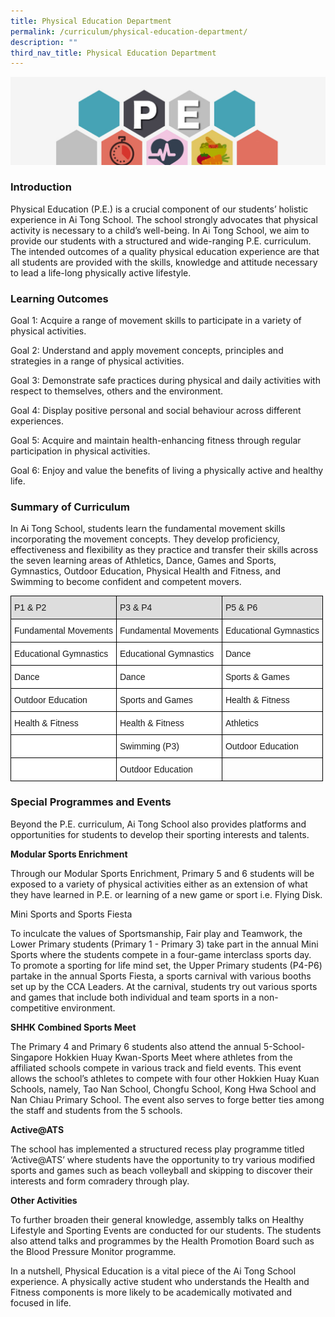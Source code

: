 ```yaml
---
title: Physical Education Department
permalink: /curriculum/physical-education-department/
description: ""
third_nav_title: Physical Education Department
---
```


![](/images/ATS_CCA.jpeg)

### Introduction

Physical Education (P.E.) is a crucial component of our students’ holistic experience in Ai Tong School. The school strongly advocates that physical activity is necessary to a child’s well-being. In Ai Tong School, we aim to provide our students with a structured and wide-ranging P.E. curriculum. The intended outcomes of a quality physical education experience are that all students are provided with the skills, knowledge and attitude necessary to lead a life-long physically active lifestyle. 

### Learning Outcomes

Goal 1: Acquire a range of movement skills to participate in a variety of physical activities.

Goal 2: Understand and apply movement concepts, principles and strategies in a range of physical activities.

Goal 3: Demonstrate safe practices during physical and daily activities with respect to themselves, others and the environment.

Goal 4: Display positive personal and social behaviour across different experiences.

Goal 5: Acquire and maintain health-enhancing fitness through regular participation in physical activities.

Goal 6: Enjoy and value the benefits of living a physically active and healthy life.

  

### Summary of Curriculum

In Ai Tong School, students learn the fundamental movement skills incorporating the movement concepts. They develop proficiency, effectiveness and flexibility as they practice and transfer their skills across the seven learning areas of Athletics, Dance, Games and Sports, Gymnastics, Outdoor Education, Physical Health and Fitness, and Swimming to become confident and competent movers.

<style type="text/css">
.tg  {border-collapse:collapse;border-spacing:0;margin:0px auto;}
.tg td{border-color:black;border-style:solid;border-width:1px;font-family:Arial, sans-serif;font-size:14px;
  overflow:hidden;padding:10px 5px;word-break:normal;}
.tg th{border-color:black;border-style:solid;border-width:1px;font-family:Arial, sans-serif;font-size:14px;
  font-weight:normal;overflow:hidden;padding:10px 5px;word-break:normal;}
.tg .tg-6l08{background-color:#DDD;text-align:left;vertical-align:top}
.tg .tg-ktyi{background-color:#FFF;text-align:left;vertical-align:top}
.tg .tg-0lax{text-align:left;vertical-align:top}
</style>
<table class="tg">
<tbody>
  <tr>
    <td class="tg-6l08"><span style="background-color:transparent">P1 &amp; P2</span></td>
    <td class="tg-6l08"><span style="background-color:transparent">P3 &amp; P4</span></td>
    <td class="tg-6l08"><span style="background-color:transparent">P5 &amp; P6</span></td>
  </tr>
  <tr>
    <td class="tg-ktyi"><span style="background-color:transparent">Fundamental Movements</span></td>
    <td class="tg-ktyi"><span style="background-color:transparent">Fundamental Movements</span></td>
    <td class="tg-ktyi"><span style="background-color:transparent">Educational Gymnastics</span></td>
  </tr>
  <tr>
    <td class="tg-ktyi"><span style="background-color:transparent">Educational Gymnastics</span></td>
    <td class="tg-ktyi"><span style="background-color:transparent">Educational Gymnastics</span></td>
    <td class="tg-ktyi"><span style="background-color:transparent">Dance</span></td>
  </tr>
  <tr>
    <td class="tg-ktyi"><span style="background-color:transparent">Dance</span></td>
    <td class="tg-ktyi"><span style="background-color:transparent">Dance</span></td>
    <td class="tg-ktyi"><span style="background-color:transparent">Sports &amp; Games</span></td>
  </tr>
  <tr>
    <td class="tg-ktyi"><span style="background-color:transparent">Outdoor Education</span></td>
    <td class="tg-ktyi"><span style="background-color:transparent">Sports and Games</span></td>
    <td class="tg-ktyi"><span style="background-color:transparent">Health &amp; Fitness</span></td>
  </tr>
  <tr>
    <td class="tg-ktyi"><span style="background-color:transparent">Health &amp; Fitness</span></td>
    <td class="tg-ktyi"><span style="background-color:transparent">Health &amp; Fitness</span></td>
    <td class="tg-ktyi"><span style="background-color:transparent">Athletics</span></td>
  </tr>
  <tr>
    <td class="tg-ktyi"></td>
    <td class="tg-ktyi"><span style="background-color:transparent">Swimming (P3)</span></td>
    <td class="tg-ktyi"><span style="background-color:transparent">Outdoor Education</span></td>
  </tr>
  <tr>
    <td class="tg-ktyi"></td>
    <td class="tg-ktyi"><span style="background-color:transparent">Outdoor Education</span></td>
    <td class="tg-0lax"></td>
  </tr>
</tbody>
</table>

### Special Programmes and Events

Beyond the P.E. curriculum, Ai Tong School also provides platforms and opportunities for students to develop their sporting interests and talents.

**Modular Sports Enrichment**

Through our Modular Sports Enrichment, Primary 5 and 6 students will be exposed to a variety of physical activities either as an extension of what they have learned in P.E. or learning of a new game or sport i.e. Flying Disk. 

Mini Sports and Sports Fiesta

To inculcate the values of Sportsmanship, Fair play and Teamwork, the Lower Primary students (Primary 1 - Primary 3) take part in the annual Mini Sports where the students compete in a four-game interclass sports day.  
To promote a sporting for life mind set, the Upper Primary students (P4-P6) partake in the annual Sports Fiesta, a sports carnival with various booths set up by the CCA Leaders. At the carnival, students try out various sports and games that include both individual and team sports in a non-competitive environment.   

**SHHK Combined Sports Meet**

The Primary 4 and Primary 6 students also attend the annual 5-School-Singapore Hokkien Huay Kwan-Sports Meet where athletes from the affiliated schools compete in various track and field events. This event allows the school’s athletes to compete with four other Hokkien Huay Kuan Schools, namely, Tao Nan School, Chongfu School, Kong Hwa School and Nan Chiau Primary School. The event also serves to forge better ties among the staff and students from the 5 schools.

**Active@ATS**

The school has implemented a structured recess play programme titled ‘Active@ATS’ where students have the opportunity to try various modified sports and games such as beach volleyball and skipping to discover their interests and form comradery through play.

**Other Activities**

To further broaden their general knowledge, assembly talks on Healthy Lifestyle and Sporting Events are conducted for our students. The students also attend talks and programmes by the Health Promotion Board such as the Blood Pressure Monitor programme.

In a nutshell, Physical Education is a vital piece of the Ai Tong School experience. A physically active student who understands the Health and Fitness components is more likely to be academically motivated and focused in life.